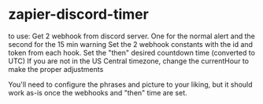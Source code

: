 # zapier-discord-timer

to use: Get 2 webhook from discord server. One for the normal alert and the second for the 15 min warning
Set the 2 webhook constants with the id and token from each hook.
Set the "then" desired countdown time (converted to UTC)
If you are not in the US Central timezone, change the currentHour to make the proper adjustments

You'll need to configure the phrases and picture to your liking, but it should work as-is once the webhooks and "then" time are set.